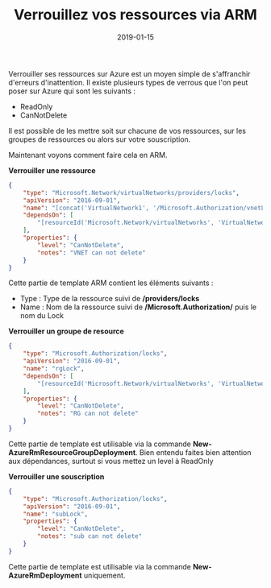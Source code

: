 ﻿---
layout: post
title: Verrouillez vos ressources via ARM
date: 2019-01-15
categories: [ "Azure", "ARM" ]
---

Verrouiller ses ressources sur Azure est un moyen simple de s'affranchir d'erreurs d'inattention. 
Il existe plusieurs types de verrous que l'on peut poser sur Azure qui sont les suivants :

- ReadOnly
- CanNotDelete

Il est possible de les mettre soit sur chacune de vos ressources, sur les groupes de ressources ou alors sur votre souscription.

Maintenant voyons comment faire cela en ARM.

**Verrouiller une ressource**

```json
{
    "type": "Microsoft.Network/virtualNetworks/providers/locks",
    "apiVersion": "2016-09-01",
    "name": "[concat('VirtualNetwork1', '/Microsoft.Authorization/vnetLock')]",
    "dependsOn": [
        "[resourceId('Microsoft.Network/virtualNetworks', 'VirtualNetwork1')]"
    ],
    "properties": {
        "level": "CanNotDelete",
        "notes": "VNET can not delete"
    }
}
```

Cette partie de template ARM contient les éléments suivants : 

- Type : Type de la ressource suivi de  **/providers/locks**
- Name : Nom de la ressource suivi de **/Microsoft.Authorization/** puis le nom du Lock

**Verrouiller un groupe de resource**

```json
{
    "type": "Microsoft.Authorization/locks",
    "apiVersion": "2016-09-01",
    "name": "rgLock",
    "dependsOn": [
        "[resourceId('Microsoft.Network/virtualNetworks', 'VirtualNetwork1')]"
    ],
    "properties": {
        "level": "CanNotDelete",
        "notes": "RG can not delete"
    }
}
```

Cette partie de template est utilisable via la commande **New-AzureRmResourceGroupDeployment**.
Bien entendu faites bien attention aux dépendances, surtout si vous mettez un level à ReadOnly

**Verrouiller une souscription**

```json
{
    "type": "Microsoft.Authorization/locks",
    "apiVersion": "2016-09-01",
    "name": "subLock",
    "properties": {
        "level": "CanNotDelete",
        "notes": "sub can not delete"
    }
}
```

Cette partie de template est utilisable via la commande **New-AzureRmDeployment** uniquement.